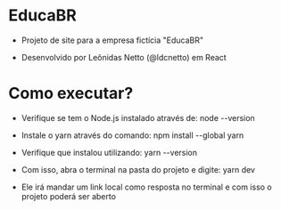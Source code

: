 # EducaBR

* Projeto de site para a empresa fictícia "EducaBR"

* Desenvolvido por Leônidas Netto (@ldcnetto) em React

# Como executar?

* Verifique se tem o Node.js instalado através de: node --version

* Instale o yarn através do comando: npm install --global yarn

* Verifique que instalou utilizando: yarn --version

* Com isso, abra o terminal na pasta do projeto e digite: yarn dev

* Ele irá mandar um link local como resposta no terminal e com isso o projeto poderá ser aberto